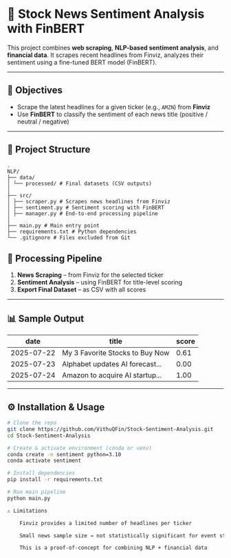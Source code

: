 # 📰 Stock News Sentiment Analysis with FinBERT

This project combines **web scraping**, **NLP-based sentiment analysis**, and **financial data**. It scrapes recent headlines from Finviz, analyzes their sentiment using a fine-tuned BERT model (FinBERT).

---

## 🚀 Objectives

- Scrape the latest headlines for a given ticker (e.g., `AMZN`) from **Finviz**
- Use **FinBERT** to classify the sentiment of each news title (positive / neutral / negative)

---

## 🧱 Project Structure

```plaintext
.
NLP/
├── data/
│ └── processed/ # Final datasets (CSV outputs)
│
├── src/
│ ├── scraper.py # Scrapes news headlines from Finviz
│ ├── sentiment.py # Sentiment scoring with FinBERT
│ ├── manager.py # End-to-end processing pipeline
│
├── main.py # Main entry point
├── requirements.txt # Python dependencies
└── .gitignore # Files excluded from Git

```

## 🔁 Processing Pipeline

1. **News Scraping** – from Finviz for the selected ticker
2. **Sentiment Analysis** – using FinBERT for title-level scoring
3. **Export Final Dataset** – as CSV with all scores

---

## 📊 Sample Output

| date       | title                            | score |
|------------|----------------------------------|-------|
| 2025-07-22 | My 3 Favorite Stocks to Buy Now  | 0.61  |
| 2025-07-23 | Alphabet updates AI forecast...  | 0.00  |
| 2025-07-24 | Amazon to acquire AI startup...  | 1.00  |

---

## ⚙️ Installation & Usage

```bash
# Clone the repo
git clone https://github.com/VithuQFin/Stock-Sentiment-Analysis.git
cd Stock-Sentiment-Analysis

# Create & activate environment (conda or venv)
conda create -n sentiment python=3.10
conda activate sentiment

# Install dependencies
pip install -r requirements.txt

# Run main pipeline
python main.py

⚠️ Limitations

    Finviz provides a limited number of headlines per ticker

    Small news sample size → not statistically significant for event studies

    This is a proof-of-concept for combining NLP + financial data
